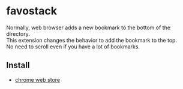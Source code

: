 # favostack

Normally, web browser adds a new bookmark to the bottom of the directory.  
This extension changes the behavior to add the bookmark to the top.  
No need to scroll even if you have a lot of bookmarks.

## Install
- [chrome web store](https://chrome.google.com/webstore/detail/favostack/caflignpbhpkeiojfgcikndmjmnmjfec)
